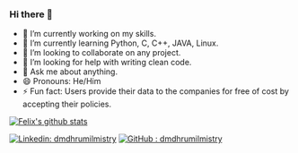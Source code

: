 ### Hi there 👋

- 🔭 I’m currently working on my skills.
- 🌱 I’m currently learning Python, C, C++, JAVA, Linux.
- 👯 I’m looking to collaborate on any project.
- 🤔 I’m looking for help with writing clean code.
- 💬 Ask me about anything.
- 😄 Pronouns: He/Him
- ⚡ Fun fact: Users provide their data to the companies for free of cost by accepting their policies.

[![Felix's github stats](https://github-readme-stats.vercel.app/api?username=dmdhrumilmistry&theme=chartreuse-dark&show_icons=true)](https://github.com/dmdhrumilmistry/github-readme-stats)

[![Linkedin: dmdhrumilmistry](https://img.shields.io/badge/-dmdhrumilmistry-blue?style=flat-square&logo=Linkedin&logoColor=white&link=https://www.linkedin.com/in/dhrumil-mistry-312966192/)](https://www.linkedin.com/in/dhrumil-mistry-312966192/)
[![GitHub : dmdhrumilmistry](https://img.shields.io/github/followers/dmdhrumilmistry?label=follow&style=social)](https://github.com/dmdhrumilmistry)
